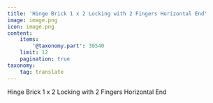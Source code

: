 ```yaml
---
title: 'Hinge Brick 1 x 2 Locking with 2 Fingers Horizontal End'
image: image.png
icon: image.png
content:
    items:
        '@taxonomy.part': 30540
    limit: 12
    pagination: true
taxonomy:
    tag: translate
---
```


Hinge Brick 1 x 2 Locking with 2 Fingers Horizontal End
